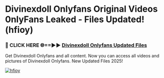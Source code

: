 # Divinexdoll Onlyfans Original Videos 0nlyFans Leaked - Files Updated! (hfioy)

<h3>🔴 CLICK HERE 🌐==►► <a href="https://tinyurl.com/2m67pmp6" rel="nofollow">Divinexdoll Onlyfans Updated Files</a></h3>

Get Divinexdoll Onlyfans and all content. Now you can access all videos and pictures of Divinexdoll Onlyfans. New Updated Files 2025!

[![hfioy](https://i.imgur.com/H4QAA4z.gif)](https://tinyurl.com/2m67pmp6)